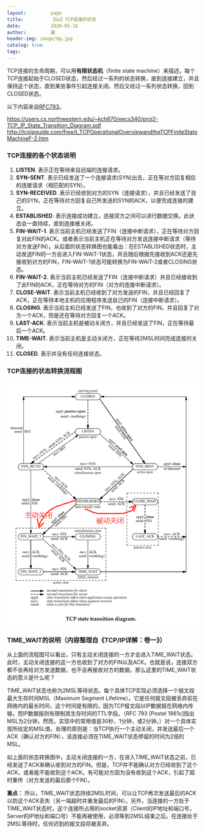 ```yaml
---
layout:         page
title:          【Go】TCP连接的状态
date:           2020-05-16
author:         翼
header-img: image/bg.jpg
catalog: true
tags:
---
```


TCP连接的生命周期，可以用**有限状态机**（finite state machine）来描述。每个TCP连接起始于CLOSED状态，然后经过一系列的状态转换，直到连接建立，并且保持这个状态，直到某些事件引起连接关闭。然后又经过一系列状态转换，回到CLOSED状态。

以下内容来自[RFC793](https://tools.ietf.org/html/rfc793)。

https://users.cs.northwestern.edu/~kch670/eecs340/proj2-TCP_IP_State_Transition_Diagram.pdf
http://tcpipguide.com/free/t_TCPOperationalOverviewandtheTCPFiniteStateMachineF-2.htm

### TCP连接的各个状态说明
1. **LISTEN**. 表示正在等待来自远端的连接请求。
1. **SYN-SENT**. 表示已经发送了一个连接请求(SYN)出去，正在等对方回复相应的连接请求（相匹配的SYN）。
1. **SYN-RECEIVED**. 表示已经收到对方的SYN（连接请求），并且已经发送了自己的SYN，正在等待对方回复自己所发送的SYN的ACK，以便完成连接的建立。
1. **ESTABLISHED**. 表示连接成功建立，连接双方之间可以进行数据交换。此状态会一直持续，直到连接被关闭。
1. **FIN-WAIT-1**. 表示当前主机已经发送了FIN（连接中断请求），正在等待对方回复对此FIN的ACK。或者表示当前主机正在等待对方发送连接中断请求（等待对方发送FIN）。从后面的状态转换图也能看出：在ESTABLISHED状态时，主动发送FIN的一方会进入FIN-WAIT-1状态，并且随后根据先接收到ACK还是先接收到对方的FIN，FIN-WAIT-1状态可能转换为FIN-WAIT-2或者CLOSING状态。
1. **FIN-WAIT-2**. 表示当前主机已经发送了FIN（连接中断请求）并且已经接收到了此FIN的ACK，正在等待对方的FIN（对方的连接中断请求）。
1. **CLOSE-WAIT**. 表示当前主机已经收到了对方发送的FIN，并且已经回复了ACK，正在等待本地主机的应用程序发送自己的FIN（连接中断请求）。
1. **CLOSING**. 表示当前主机已经发送了FIN，也收到了对方的FIN，并且回复了对方一个ACK，但是还在等待对方回复一个ACK。
1. **LAST-ACK**. 表示当前主机是被动关闭方，并且已经发送了FIN，正在等待最后一个ACK。
1. **TIME-WAIT**. 表示当前主机是主动关闭方，正在等待2MSL时间完成连接的关闭。
1. **CLOSED**. 表示并没有任何连接状态。

### TCP连接的状态转换流程图

![TCP state transition diagram](https://raw.githubusercontent.com/ttyrion/ttyrion.github.io/master/image/tcp/state_transition.png)

### TIME_WAIT的说明（内容整理自《TCP/IP详解：卷一》）
从上面的流程图可以看出，只有主动关闭连接的一方才会进入TIME_WAIT状态。此时，主动关闭连接的这一方也收到了对方的FIN以及ACK。也就是说，连接双方都不会再给对方发送数据，也不会再接收对方的数据。那么这里的TIME_WAIT状态的意义是什么呢？

TIME_WAIT状态也称为2MSL等待状态。每个具体TCP实现必须选择一个报文段最大生存时间MSL（Maximum Segment Lifetime）。它是任何报文段被丢弃前在网络内的最长时间，这个时间是有限的，因为TCP报文段以IP数据报在网络内传输，而IP数据报则有限制其生存时间的TTL字段。（RFC 793 [Postel 1981c]指出MSL为2分钟。然而，实现中的常用值是30秒，1分钟，或2分钟。）对一个具体实现所给定的MSL值，处理的原则是：当TCP执行一个主动关闭，并发送最后一个ACK（确认对方的FIN），该连接必须在TIME_WAIT状态停留的时间为2倍的MSL。

如上面的状态转换图中，主动关闭连接的一方，在进入TIME_WAIT状态之前，已经发送了ACK来确认收到对方的FIN。但是，TCP并不能确认对方已经收到了这个ACK，或者能不能收到这个ACK。有可能对方因为没有收到这个ACK，引起了超时重传（对方发送的最后那个FIN）。

**重点：**
所以，TIME_WAIT状态持续2MSL时间，可以让TCP再次发送最后的ACK以防这个ACK丢失（另一端超时并重发最后的FIN）。另外，当连接的一方处于TIME_WAIT状态时，这个连接所占用的socket资源（Client的IP地址和端口号，Server的IP地址和端口号）不能再被使用，必须等到2MSL结束之后。在连接处于2MSL等待时，任何迟到的报文段将被丢弃。